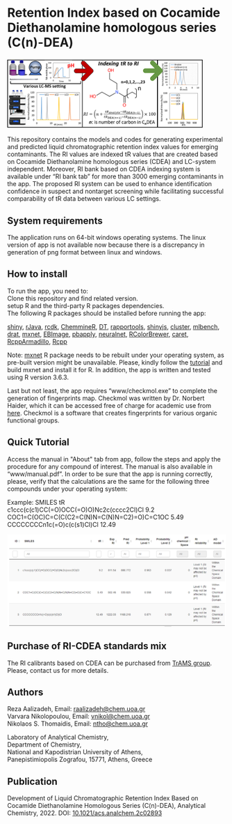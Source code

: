 # Retention Index based on Cocamide Diethanolamine homologous series (C(n)-DEA)
<img
     src= https://github.com/raalizadeh/RIdea/raw/main/v1.0/Win/doc/toc_DEA.png width=450 />

This repository contains the models and codes for generating experimental and predicted liquid chromatographic retention index values for emerging contaminants. The RI values are indexed tR values that are created based on Cocamide Diethanolamine homologous series (CDEA) and LC-system independent. Moreover, RI bank based on CDEA indexing system is available under “RI bank tab” for more than 3000 emerging contaminants in the app. The proposed RI system can be used to enhance identification confidence in suspect and nontarget screening while facilitating successful comparability of tR data between various LC settings.  

## System requirements
The application runs on 64-bit windows operating systems. The linux version of app is not available now because there is a discrepancy in generation of png format between linux and windows.  

## How to install  
To run the app, you need to:  
Clone this repository and find related version.  
setup R and the third-party R packages dependencies.  
The following R packages should be installed before running the app:  

[shiny](https://cran.r-project.org/web/packages/shiny/index.html), [rJava](https://cran.r-project.org/web/packages/rJava/index.html), [rcdk](https://cran.r-project.org/web/packages/rcdk/index.html), [ChemmineR](https://www.bioconductor.org/packages/release/bioc/html/ChemmineR.html), [DT](https://cran.r-project.org/web/packages/DT/index.html), [rapportools](https://cran.r-project.org/web/packages/rapportools/index.html), [shinyjs](https://cran.r-project.org/web/packages/shinyjs/index.html), [cluster](https://cran.r-project.org/web/packages/cluster/index.html), [mlbench](https://cran.r-project.org/web/packages/mlbench/index.html), [drat](https://cran.r-project.org/web/packages/drat/index.html), [mxnet](https://github.com/apache/mxnet), [EBImage](https://www.bioconductor.org/packages/release/bioc/html/EBImage.html), [pbapply](https://cran.r-project.org/web/packages/pbapply/index.html), [neuralnet](https://cran.r-project.org/web/packages/neuralnet/index.html), [RColorBrewer](https://cran.r-project.org/web/packages/RColorBrewer/index.html), [caret](https://cran.r-project.org/web/packages/caret/index.html), [RcppArmadillo](https://cran.r-project.org/web/packages/RcppArmadillo/index.html), [Rcpp](https://cran.r-project.org/web/packages/Rcpp/index.html)  

Note: [mxnet](https://github.com/apache/mxnet) R package needs to be rebuilt under your operating system, as pre-built version might be unavailable. Please, kindly follow the [tutorial](https://mxnet.apache.org/get_started/build_from_source) and build mxnet and install it for R. In addition, the app is written and tested using R version 3.6.3.

Last but not least, the app requires “www/checkmol.exe” to complete the generation of fingerprints map. Checkmol was written by Dr. Norbert Haider, which it can be accessed free of charge for academic use from [here](https://homepage.univie.ac.at/norbert.haider/cheminf/cmmm.html). Checkmol is a software that creates fingerprints for various organic functional groups. 


## Quick Tutorial

Access the manual in "About" tab from app, follow the steps and apply the procedure for any compound of interest. The manual is also available in “www/manual.pdf”. In order to be sure that the app is running correctly, please, verify that the calculations are the same for the following three compounds under your operating system:  

Example: SMILES tR  
c1ccc(c(c1)CC(=O)OCC(=O)O)Nc2c(cccc2Cl)Cl 9.2  
COC1=C(OC)C=C(C(C2=C(N)N=C(N)N=C2)=O)C=C1OC 5.49  
CCCCCCCCn1c(=O)c(c(s1)Cl)Cl 12.49  

 <img
     src= https://github.com/raalizadeh/RIdea/raw/main/v1.0/Win/doc/exam_DEA.png width=850 />

## Purchase of RI-CDEA standards mix
The RI calibrants based on CDEA can be purchased from [TrAMS group](http://trams.chem.uoa.gr/).  
Please, contact us for more details.  

## Authors
Reza Aalizadeh, Email: raalizadeh@chem.uoa.gr  
Varvara Nikolopoulou, Email: vnikol@chem.uoa.gr  
Nikolaos S. Thomaidis, Email: ntho@chem.uoa.gr 

Laboratory of Analytical Chemistry,  
Department of Chemistry,  
National and Kapodistrian University of Athens,  
Panepistimiopolis Zografou, 15771, Athens, Greece  

## Publication

Development of Liquid Chromatographic Retention Index Based on Cocamide Diethanolamine Homologous Series (C(n)-DEA), Analytical Chemistry, 2022. DOI: [10.1021/acs.analchem.2c02893](https://pubs.acs.org/doi/10.1021/acs.analchem.2c02893)
